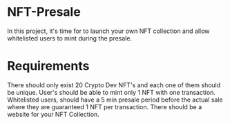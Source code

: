# NFT-Presale
In this project, it's time for to launch your own NFT collection and allow whitelisted users to mint during the presale.

# Requirements
There should only exist 20 Crypto Dev NFT's and each one of them should be unique.
User's should be able to mint only 1 NFT with one transaction.
Whitelisted users, should have a 5 min presale period before the actual sale where they are guaranteed 1 NFT per transaction.
There should be a website for your NFT Collection.
